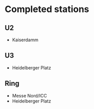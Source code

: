 # Completed stations

## U2

- Kaiserdamm

## U3

- Heidelberger Platz

## Ring

- Messe Nord/ICC
- Heidelberger Platz
